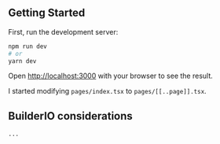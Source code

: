 ## Getting Started

First, run the development server:

```bash
npm run dev
# or
yarn dev
```

Open [http://localhost:3000](http://localhost:3000) with your browser to see the result.

I started modifying `pages/index.tsx` to `pages/[[..page]].tsx`.




## BuilderIO considerations

`...`